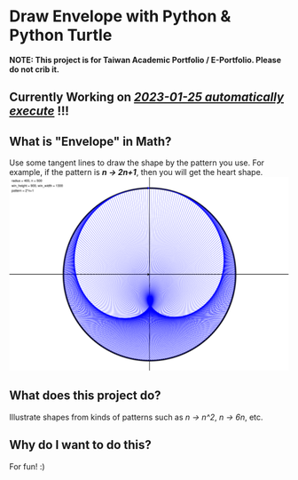 # Draw Envelope with Python & Python Turtle

**NOTE: This project is for Taiwan Academic Portfolio / E-Portfolio. Please do not crib it.**

## Currently Working on [__*2023-01-25 automatically execute*__](https://github.com/jay1224-jay/research-of-envelope-with-python/tree/main/2023-01-25%20automatically%20execute) !!!

## What is **"Envelope"** in Math?

Use some tangent lines to draw the shape by the pattern you use.
For example, if the pattern is __*n -> 2n+1*__, then you will get the heart shape.
![](https://github.com/jay1224-jay/Draw_Envelope_with_Python_Turtle/blob/main/2023-01-25%20automatically%20execute/envelope/pow/2xn%2B1_500_400.png)

## What does this project do?

Illustrate shapes from kinds of patterns such as *n -> n^2*, *n -> 6n*, etc.

## Why do I want to do this?

For fun! :)
